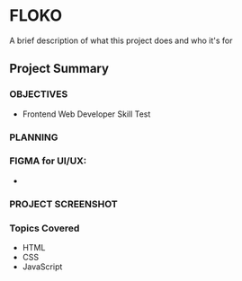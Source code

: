 # FLOKO


A brief description of what this project does and who it's for

## Project Summary



### OBJECTIVES

- Frontend Web Developer Skill Test


### PLANNING



### FIGMA for UI/UX:

  - 
  
### PROJECT SCREENSHOT





### Topics Covered

- HTML
- CSS
- JavaScript


